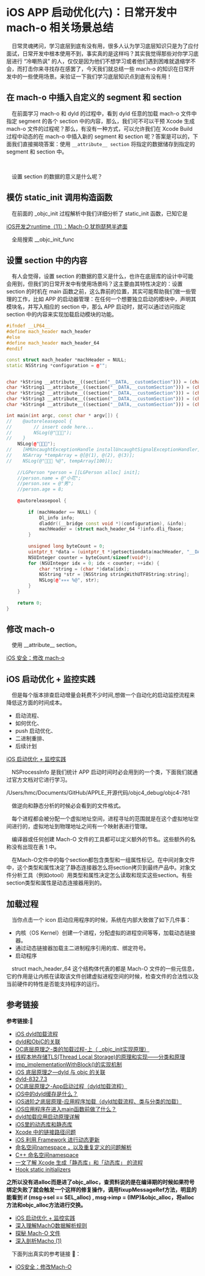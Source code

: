 # iOS APP 启动优化(六)：日常开发中 mach-o 相关场景总结  

&emsp;日常灵魂拷问，学习底层到底有没有用，很多人认为学习底层知识只是为了应付面试，日常开发中根本使用不到，事实真的是这样吗？其实我觉得那些对你学习底层进行 “冷嘲热讽” 的人，仅仅是因为他们不想学习或者他们遇到困难就退缩学不会，而打击你来寻找存在感罢了，今天我们就总结一些 mach-o 的知识在日常开发中的一些使用场景。来验证一下我们学习底层知识点到底有没有用！

## 在 mach-o 中插入自定义的 segment 和 section

&emsp;在前面学习 mach-o 和 dyld 的过程中，看到 dyld 任意的加载 mach-o 文件中指定 segment 的各个 section 中的内容，那么，我们可不可以干预 Xcode 生成 mach-o 文件的过程呢？那么，有没有一种方式，可以允许我们在 Xcode Build 过程中动态的在 mach-o 中插入新的 segment 和 section 呢？答案是可以的，下面我们直接揭晓答案：使用 `__attribute__ section` 将指定的数据储存到指定的 segment 和 section 中。

&emsp;















&emsp;设置 section 的数据的意义是什么呢？

## 模仿 static_init 调用构造函数

&emsp;在前面的 \_objc_init 过程解析中我们详细分析了 static_init 函数，已知它是

[iOS开发之runtime（11）：Mach-O 犹抱琵琶半遮面](https://xiaozhuanlan.com/topic/0328479651)


&emsp;全局搜索 \__objc_init_func 


## 设置 section 中的内容

&emsp;有人会觉得，设置 section 的数据的意义是什么，也许在底层库的设计中可能会用到，但我们的日常开发中有使用场景吗？这主要由其特性决定的：设置 section 的时机在 main 函数之前，这么靠前的位置，其实可能帮助我们做一些管理的工作，比如 APP 的启动器管理：在任何一个想要独立启动的模块中，声明其模块名，并写入相应的 section 中，那么 APP 启动时，就可以通过访问指定 section 中的内容来实现加载启动模块的功能。

```c++
#ifndef __LP64__
#define mach_header mach_header
#else
#define mach_header mach_header_64
#endif

const struct mach_header *machHeader = NULL;
static NSString *configuration = @"";


char *kString __attribute__((section("__DATA,__customSection"))) = (char *)"kyson.cn";
char *kString1 __attribute__((section("__DATA,__customSection"))) = (char *)"kyson.cn1";
char *kString2 __attribute__((section("__DATA,__customSection"))) = (char *)"kyson.cn2";
char *kString3 __attribute__((section("__DATA,__customSection"))) = (char *)"kyson.cn3";
char *kString4 __attribute__((section("__DATA,__customSection"))) = (char *)"kyson.cn4";

int main(int argc, const char * argv[]) {
//    @autoreleasepool {
//        // insert code here...
//        NSLog(@"🤯🤯🤯");
//    }
    NSLog(@"🤯🤯🤯");
//    [HMUncaughtExceptionHandle installUncaughtSignalExceptionHandler];
//    NSArray *tempArray = @[@(1), @(2), @(3)];
//    NSLog(@"🦁🦁🦁 %@", tempArray[100]);
    
    //LGPerson *person = [[LGPerson alloc] init];
    //person.name = @"小花";
    //person.sex = @"男";
    //person.age = 8;
    
    @autoreleasepool {
        
        if (machHeader == NULL) {
            Dl_info info;
            dladdr((__bridge const void *)(configuration), &info);
            machHeader = (struct mach_header_64 *)info.dli_fbase;
        }
        
        unsigned long byteCount = 0;
        uintptr_t *data = (uintptr_t *)getsectiondata(machHeader, "__DATA", "__customSection", &byteCount);
        NSUInteger counter = byteCount/sizeof(void*);
        for (NSUInteger idx = 0; idx < counter; ++idx) {
            char *string = (char *)data[idx];
            NSString *str = [NSString stringWithUTF8String:string];
            NSLog(@"✳️✳️✳️ %@", str);
        }
    }
    
    return 0;
}
```

## 修改 mach-o 

&emsp;使用 \_\_attribute__ section。

[iOS 安全：修改 mach-o](https://easeapi.com/blog/blog/70-modify-Mach-O.html)

## iOS 启动优化 + 监控实践

&emsp;但是每个版本排查启动增量会耗费不少时间,想做一个自动化的启动监控流程来降低这方面的时间成本。

+ 启动流程、
+ 如何优化、
+ push 启动优化、
+ 二进制重排、
+ 后续计划

[iOS 启动优化 + 监控实践](https://juejin.cn/post/6844904194877587469)


&emsp;NSProcessInfo 是我们统计 APP 启动时间时必会用到的一个类，下面我们就通过官方文档对它进行学习。

/Users/hmc/Documents/GitHub/APPLE_开源代码/objc4_debug/objc4-781

&emsp;做逆向和静态分析的时候必会看到的文件格式。

&emsp;每个进程都会被分配一个虚拟地址空间，进程寻址的范围就是在这个虚拟地址空间进行的，虚拟地址到物理地址之间有一个映射表进行管理。

&emsp;编译器或任何创建 Mach-O 文件的工具都可以定义额外的节名。这些额外的名称没有出现在表 1 中。

&emsp;在Mach-O文件中的每个section都包含类型和一组属性标记。在中间对象文件中，这个类型和属性决定了静态连接器怎么将section拷贝到最终产品中。对象文件分析工具（例如otool）用类型和属性决定怎么读取和现实这些section。有些section类型和属性是动态连接器用到的。

## 加载过程


&emsp;当你点击一个 icon 启动应用程序的时候，系统在内部大致做了如下几件事：

+ 内核（OS Kernel）创建一个进程，分配虚拟的进程空间等等，加载动态链接器。
+ 通过动态链接器加载主二进制程序引用的库、绑定符号。
+ 启动程序

&emsp;struct mach_header_64 这个结构体代表的都是 Mach-O 文件的一些元信息，它的作用是让内核在读取该文件创建虚拟进程空间的时候，检查文件的合法性以及当前硬件的特性是否能支持程序的运行。






## 参考链接
**参考链接:🔗**
+ [iOS dyld加载流程](https://www.jianshu.com/p/bda67b2a3465)
+ [dyld和ObjC的关联](https://www.jianshu.com/p/3cad4212892a)
+ [OC底层原理之-类的加载过程-上（ _objc_init实现原理）](https://juejin.cn/post/6883118074426294285)
+ [线程本地存储TLS(Thread Local Storage)的原理和实现——分类和原理](https://www.cnblogs.com/zhoug2020/p/6497709.html)
+ [imp_implementationWithBlock()的实现机制](https://www.jianshu.com/p/c52bc284e9c7)
+ [iOS 底层原理之—dyld 与 objc 的关联](https://www.yuque.com/ioser/spb08a/alu6tz)
+ [dyld-832.7.3](https://opensource.apple.com/tarballs/dyld/)
+ [OC底层原理之-App启动过程（dyld加载流程）](https://juejin.cn/post/6876773824491159565)
+ [iOS中的dyld缓存是什么？](https://blog.csdn.net/gaoyuqiang30/article/details/52536168)
+ [iOS进阶之底层原理-应用程序加载（dyld加载流程、类与分类的加载）](https://blog.csdn.net/hengsf123456/article/details/116205004?utm_medium=distribute.pc_relevant.none-task-blog-baidujs_title-4&spm=1001.2101.3001.4242)
+ [iOS应用程序在进入main函数前做了什么？](https://www.jianshu.com/p/73d63220d4f1)
+ [dyld加载应用启动原理详解](https://www.jianshu.com/p/1b9ca38b8b9f)
+ [iOS里的动态库和静态库](https://www.jianshu.com/p/42891fb90304)
+ [Xcode 中的链接路径问题](https://www.jianshu.com/p/cd614e080078)
+ [iOS 利用 Framework 进行动态更新](https://nixwang.com/2015/11/09/ios-dynamic-update/)
+ [命名空间namespace ，以及重复定义的问题解析](https://blog.csdn.net/u014357799/article/details/79121340)
+ [C++ 命名空间namespace](https://www.jianshu.com/p/30e960717ef1)
+ [一文了解 Xcode 生成「静态库」和「动态库」 的流程](https://mp.weixin.qq.com/s/WH8emrMpLeVW-LfGwN09cw)
+ [Hook static initializers](https://blog.csdn.net/majiakun1/article/details/99413403)

**之所以没有进alloc而是进了objc_alloc，查资料说的是在编译期的时候如果符号绑定失败了就会触发一个这样的修复操作，调用fixupMessageRef方法，明显的能看到 if (msg->sel == SEL_alloc) , msg->imp = (IMP)&objc_alloc，将alloc方法和objc_alloc方法进行交换。**


+ [iOS 启动优化 + 监控实践](https://juejin.cn/post/6844904194877587469)
+ [深入理解MachO数据解析规则](https://juejin.cn/post/6947843156163428383)
+ [探秘 Mach-O 文件](http://hawk0620.github.io/blog/2018/03/22/study-mach-o-file/)
+ [深入剖析Macho (1)](http://satanwoo.github.io/2017/06/13/Macho-1/)

&emsp;下面列出真实的参考链接 🔗：
+ [iOS安全：修改Mach-O](https://easeapi.com/blog/blog/70-modify-Mach-O.html)
